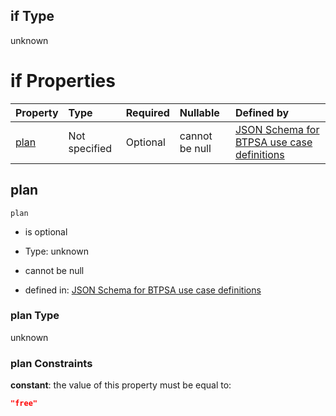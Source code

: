 ## if Type

unknown

# if Properties

| Property      | Type          | Required | Nullable       | Defined by                                                                                                                                                                                                                                    |
| :------------ | :------------ | :------- | :------------- | :-------------------------------------------------------------------------------------------------------------------------------------------------------------------------------------------------------------------------------------------- |
| [plan](#plan) | Not specified | Optional | cannot be null | [JSON Schema for BTPSA use case definitions](btpsa-usecase-properties-services-items-allof-1-then-allof-115-then-allof-0-if-properties-plan.md "undefined#/properties/services/items/allOf/1/then/allOf/115/then/allOf/0/if/properties/plan") |

## plan



`plan`

*   is optional

*   Type: unknown

*   cannot be null

*   defined in: [JSON Schema for BTPSA use case definitions](btpsa-usecase-properties-services-items-allof-1-then-allof-115-then-allof-0-if-properties-plan.md "undefined#/properties/services/items/allOf/1/then/allOf/115/then/allOf/0/if/properties/plan")

### plan Type

unknown

### plan Constraints

**constant**: the value of this property must be equal to:

```json
"free"
```
